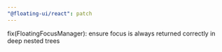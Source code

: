 ```yaml
---
"@floating-ui/react": patch
---
```


fix(FloatingFocusManager): ensure focus is always returned correctly in deep nested trees

